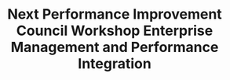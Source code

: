 ---
title: Next Performance Improvement Council Workshop Enterprise Management and Performance Integration
end-date: April 23, 2021 #otherwise use end-date
featured: yes #puts meeting on homepage
description: Next Performance Improvement Council Workshop Enterprise Management and Performance Integration
overview: This workshop provides an overview of enterprise management in the federal government. Hear from agency leaders working in various functional roles on the importance of cross-functional enterprise management, with views and perspectives shared by Chief Financial Officers, Chief Human Capital Officers, and Performance Improvement Officers staff. Listen in for a discussion on the characteristics of enterprise management and the strategies and tools you can employ to support your agency missions and decision-making. <a href="https://www.eventbrite.com/e/enterprise-management-and-performance-integration-federal-employees-only-tickets-142964281013">Register now</a>.
image: pic-gov-logo.png
image-alt: PIC Gov Logo
link: https://www.eventbrite.com/e/enterprise-management-and-performance-integration-federal-employees-only-tickets-142964281013
external: 1

---